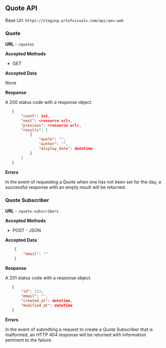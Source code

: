 ## Quote API

Base Url: `https://staging.artofvisuals.com/api/aov-web`

### Quote
**URL** - `/quotes`

**Accepted Methods**
- GET

**Accepted Data**

None

**Response**

A 200 status code with a response object.

```json
   {
       "count": int,
       "next": <resource url>,
       "previous": <resource url>,
       "results": [
           {
               "quote": "",
               "author": "",
               "display_date": datetime
           }
       ]
   }
```

**Errors**

In the event of requesting a Quote when one has not been set for the day, a successful response with an empty result 
will be returned.

### Quote Subscriber
**URL** - `/quote-subscribers`

**Accepted Methods**
- POST - JSON

**Accepted Data**

```json
    {
        "email": ""
    }
```

**Response**

A 201 status code with a response object.

```json
   {
       "id": 123,
       "email": "",
       "created_at": datetime,
       "modified_at": datetime
   }
```

**Errors**

In the event of submitting a request to create a Quote Subscriber that is malformed, an HTTP 404 response will be
returned with information pertinent to the failure.